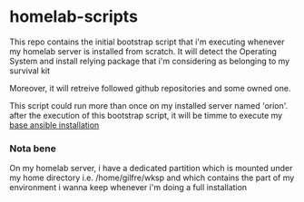 # homelab-scripts

This repo contains the initial bootstrap script that i'm executing whenever my homelab server is installed from scratch.
It will detect the Operating System and install relying package that i'm considering as belonging to my survival kit 

Moreover, it will retreive followed github repositories and some owned one.

This script could run more than once on my installed server named 'orion'. after the execution of this bootstrap script,
it will be timme to execute my [base ansible installation](https://github.com/G-Freart/homelab-server)


### Nota bene 

On my homelab server, i have a dedicated partition which is mounted under my home directory i.e. /home/gilfre/wksp
and which contains the part of my environment i wanna keep whenever i'm doing a full installation
